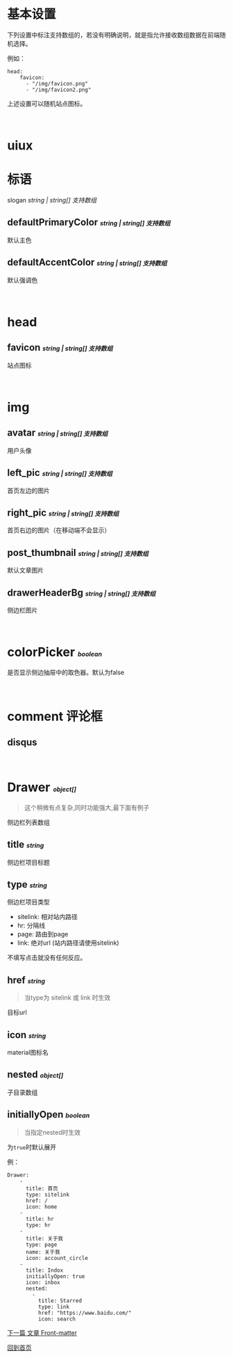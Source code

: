 # 基本设置

下列设置中标注支持数组的，若没有明确说明，就是指允许接收数组数据在前端随机选择。

例如：

```
head:
    favicon: 
      - "/img/favicon.png"
      - "/img/favicon2.png"
```
上述设置可以随机站点图标。

</br>

# uiux

# 标语

slogan <small style="font-size:14px"><i>string | string[] 支持数组</i></small>

## defaultPrimaryColor <small style="font-size:14px"><i>string | string[] 支持数组</i></small>

默认主色

## defaultAccentColor <small style="font-size:14px"><i>string | string[] 支持数组</i></small>

默认强调色

</br>


# head

## favicon <small style="font-size:14px"><i>string | string[] 支持数组</i></small>

站点图标

</br>

# img

## avatar <small style="font-size:14px"><i>string | string[] 支持数组</i></small>

用户头像

## left_pic <small style="font-size:14px"><i>string | string[] 支持数组</i></small>

首页左边的图片

## right_pic <small style="font-size:14px"><i>string | string[] 支持数组</i></small>

首页右边的图片（在移动端不会显示）

## post_thumbnail <small style="font-size:14px"><i>string | string[] 支持数组</i></small>

默认文章图片

## drawerHeaderBg <small style="font-size:14px"><i>string | string[] 支持数组</i></small>

侧边栏图片

</br>

# colorPicker <small style="font-size:14px"><i>boolean</i></small>

是否显示侧边抽屉中的取色器。默认为false

</br>

# comment 评论框

## disqus


</br>

# Drawer <small style="font-size:14px"><i>object[]</i></small>

> 这个稍微有点复杂,同时功能强大,最下面有例子

侧边栏列表数组

## title <small style="font-size:14px"><i>string</i></small>

侧边栏项目标题

## type <small style="font-size:14px"><i>string</i></small>

侧边栏项目类型

* sitelink: 相对站内路径
* hr: 分隔线
* page: 路由到page
* link: 绝对url (站内路径请使用sitelink)

不填写点击就没有任何反应。

## href <small style="font-size:14px"><i>string</i></small>

> 当type为 sitelink 或 link 时生效

目标url

## icon <small style="font-size:14px"><i>string</i></small>

material图标名

## nested <small style="font-size:14px"><i>object[]</i></small>

子目录数组

## initiallyOpen <small style="font-size:14px"><i>boolean</i></small>

> 当指定nested时生效

为`true`时默认展开

例：

```
Drawer:
    -
      title: 首页
      type: sitelink
      href: /
      icon: home
    -
      title: hr
      type: hr
    -
      title: 关于我
      type: page
      name: 关于我
      icon: account_circle
    -
      title: Indox
      initiallyOpen: true
      icon: inbox
      nested:
        - 
          title: Starred
          type: link
          href: "https://www.baidu.com/"
          icon: search
```

[下一篇  文章 Front-matter](./Post-Front-matter.md)

[回到首页](./README.md)